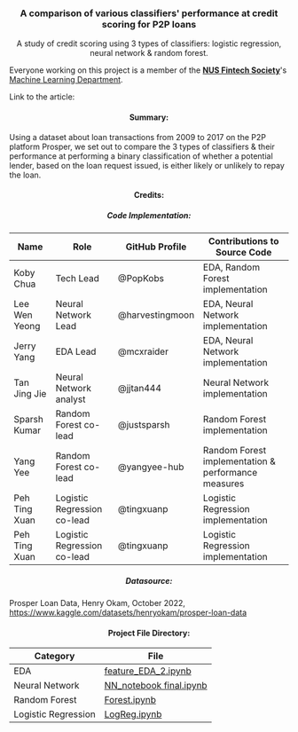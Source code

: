 <div align="center">
<h3 align="center"> A comparison of various classifiers' performance at credit scoring for P2P loans</h3>

  <p align="center">
    A study of credit scoring using 3 types of classifiers: logistic regression, neural network & random forest.  
  </p>
</div>

Everyone working on this project is a member of the <a href="https://fintechsociety.comp.nus.edu.sg/"><strong>NUS Fintech Society</strong></a>'s <a href="https://medium.com/@nusfintech.ml"> Machine Learning Department</a>.  

Link to the article:   


<h4 align="center"> Summary:  </h4>

Using a dataset about loan transactions from 2009 to 2017 on the P2P platform Prosper, we set out to compare the 3 types of classifiers & their performance at performing a binary classification of whether a potential lender, based on the loan request issued, is either likely or unlikely to repay the loan.  

<h4 align="center"> Credits:   </h4>

<h5 align="center"> Code Implementation:   </h5>

| Name | Role | GitHub Profile | Contributions to Source Code |
| --- | --- | --- | --- |
| Koby Chua | Tech Lead | @PopKobs | EDA, Random Forest implementation |
| Lee Wen Yeong | Neural Network Lead | @harvestingmoon | EDA, Neural Network implementation |
| Jerry Yang | EDA Lead | @mcxraider | EDA, Neural Network implementation |
| Tan Jing Jie | Neural Network analyst | @jjtan444 | Neural Network implementation |
| Sparsh Kumar | Random Forest co-lead | @justsparsh | Random Forest implementation  |
| Yang Yee | Random Forest co-lead | @yangyee-hub | Random Forest implementation & performance measures  |
| Peh Ting Xuan | Logistic Regression co-lead | @tingxuanp | Logistic Regression implementation |
| Peh Ting Xuan | Logistic Regression co-lead | @tingxuanp | Logistic Regression implementation |


<h5 align="center"> Datasource:    </h5>

Prosper Loan Data, Henry Okam, October 2022, https://www.kaggle.com/datasets/henryokam/prosper-loan-data

<h4 align="center"> Project File Directory:   </h4>    

| Category | File | 
| --- | --- |
| EDA | <a href="https://github.com/PopKobs/P2P_credit_scoring/blob/main/feature_EDA_2.ipynb"> feature_EDA_2.ipynb </a> | 
| Neural Network | <a href="https://github.com/PopKobs/P2P_credit_scoring/blob/main/NN_notebook%20Final.ipynb"> NN_notebook final.ipynb </a> | 
| Random Forest | <a href="https://github.com/PopKobs/P2P_credit_scoring/blob/main/Forest.ipynb"> Forest.ipynb </a> | 
| Logistic Regression | <a href="https://github.com/PopKobs/P2P_credit_scoring/blob/main/LogReg.ipynb"> LogReg.ipynb </a> | 

